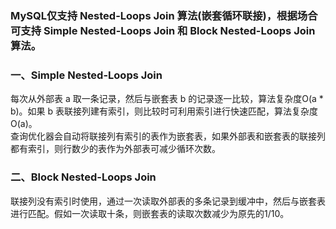 ### MySQL仅支持 Nested-Loops Join 算法(嵌套循环联接)，根据场合可支持 Simple Nested-Loops Join 和 Block Nested-Loops Join 算法。   

### 一、Simple Nested-Loops Join
每次从外部表 a 取一条记录，然后与嵌套表 b 的记录逐一比较，算法复杂度O(a * b)。如果 b 表联接列建有索引，则比较时可利用索引进行快速匹配，算法复杂度O(a)。   
查询优化器会自动将联接列有索引的表作为嵌套表，如果外部表和嵌套表的联接列都有索引，则行数少的表作为外部表可减少循环次数。   

### 二、Block Nested-Loops Join
联接列没有索引时使用，通过一次读取外部表的多条记录到缓冲中，然后与嵌套表进行匹配。假如一次读取十条，则嵌套表的读取次数减少为原先的1/10。   
